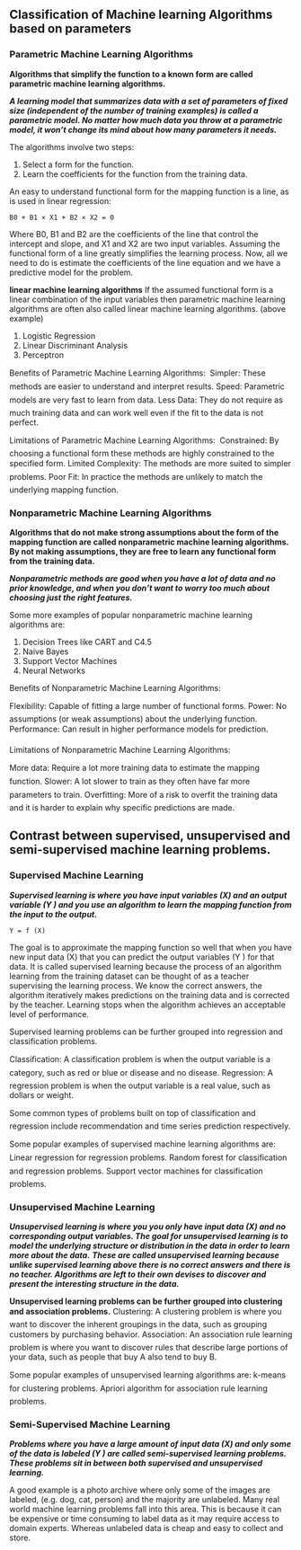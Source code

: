 ## Classification of Machine learning Algorithms based on parameters

### Parametric Machine Learning Algorithms
**Algorithms that simplify the function to a known form are called parametric machine learning algorithms.**

***A learning model that summarizes data with a set of parameters of fixed size (independent of the number of training examples) is called a parametric model. No matter how much data you throw at a parametric model, it won’t change its mind about how many parameters it needs.***

The algorithms involve two steps:
1. Select a form for the function.
2. Learn the coefficients for the function from the training data.

An easy to understand functional form for the mapping function is a line, as is used in linear regression:
    
    B0 + B1 × X1 + B2 × X2 = 0

Where B0, B1 and B2 are the coefficients of the line that control the intercept and slope, and X1 and X2 are two input variables. Assuming the functional form of a line greatly simplifies the learning process. Now, all we need to do is estimate the coefficients of the line equation and we have a predictive model for the problem.

**linear machine learning algorithms**
If the assumed functional form is a linear combination of the input variables then parametric machine learning algorithms are often also called linear machine learning algorithms. (above example)

1.  Logistic Regression
2.  Linear Discriminant Analysis
3.  Perceptron

Benefits of Parametric Machine Learning Algorithms:

Simpler: These methods are easier to understand and interpret results.
Speed: Parametric models are very fast to learn from data.
Less Data: They do not require as much training data and can work well even if the fit to the data is not perfect.

Limitations of Parametric Machine Learning Algorithms:

Constrained: By choosing a functional form these methods are highly constrained to the specified form.
Limited Complexity: The methods are more suited to simpler problems.
Poor Fit: In practice the methods are unlikely to match the underlying mapping function.

### Nonparametric Machine Learning Algorithms
**Algorithms that do not make strong assumptions about the form of the mapping function are called nonparametric machine learning algorithms. By not making assumptions, they are free to learn any functional form from the training data.**

***Nonparametric methods are good when you have a lot of data and no prior knowledge, and when you don’t want to worry too much about choosing just the right features.***

Some more examples of popular nonparametric machine learning algorithms are:

1. Decision Trees like CART and C4.5
2. Naive Bayes
3. Support Vector Machines
4. Neural Networks

Benefits of Nonparametric Machine Learning Algorithms:

Flexibility: Capable of fitting a large number of functional forms.
Power: No assumptions (or weak assumptions) about the underlying function.
Performance: Can result in higher performance models for prediction.

Limitations of Nonparametric Machine Learning Algorithms:

More data: Require a lot more training data to estimate the mapping function.
Slower: A lot slower to train as they often have far more parameters to train.
Overfitting: More of a risk to overfit the training data and it is harder to explain why specific predictions are made.


## Contrast between supervised, unsupervised and semi-supervised machine learning problems.

### Supervised Machine Learning
***Supervised learning is where you have input variables (X) and an output variable (Y ) and you use an algorithm to learn the mapping function from the input to the output.***
    
    Y = f (X)

The goal is to approximate the mapping function so well that when you have new input data (X) that you can predict the output variables (Y ) for that data. It is called supervised learning because the process of an algorithm learning from the training dataset can be thought of as a teacher supervising the learning process. We know the correct answers, the algorithm iteratively makes predictions on the training data and is corrected by the teacher. Learning stops when the algorithm achieves an acceptable level of performance.

Supervised learning problems can be further grouped into regression and classification problems.

Classification: A classification problem is when the output variable is a category, such as red or blue or disease and no disease.
Regression: A regression problem is when the output variable is a real value, such as dollars or weight.

Some common types of problems built on top of classification and regression include recommendation and time series prediction respectively.

Some popular examples of supervised machine learning algorithms are:

Linear regression for regression problems.
Random forest for classification and regression problems.
Support vector machines for classification problems.

### Unsupervised Machine Learning
***Unsupervised learning is where you you only have input data (X) and no corresponding output variables. The goal for unsupervised learning is to model the underlying structure or distribution in the data in order to learn more about the data.***
***These are called unsupervised learning because unlike supervised learning above there is no correct answers and there is no teacher. Algorithms are left to their own devises to discover and present the interesting structure in the data.***

**Unsupervised learning problems can be further grouped into clustering and association problems.**
Clustering: A clustering problem is where you want to discover the inherent groupings in the data, such as grouping customers by purchasing behavior.
Association: An association rule learning problem is where you want to discover rules that describe large portions of your data, such as people that buy A also tend to buy B.

Some popular examples of unsupervised learning algorithms are:
k-means for clustering problems.
Apriori algorithm for association rule learning problems.

### Semi-Supervised Machine Learning
***Problems where you have a large amount of input data (X) and only some of the data is labeled (Y ) are called semi-supervised learning problems. These problems sit in between both supervised and unsupervised learning.***

A good example is a photo archive where only some of the images are labeled, (e.g. dog, cat, person) and the majority are unlabeled. 
Many real world machine learning problems fall into this area. This is because it can be expensive or time consuming to
label data as it may require access to domain experts. Whereas unlabeled data is cheap and easy to collect and store.
